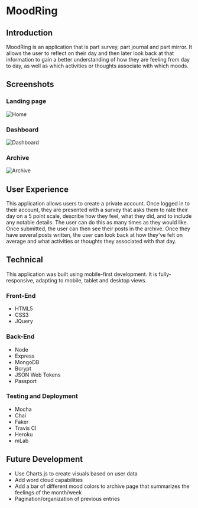 # MoodRing


## Introduction

MoodRing is an application that is part survey, part journal and part mirror. It allows the user to reflect on their day and then later look back at that information to gain a better understanding of how they are feeling from day to day, as well as which activities or thoughts associate with which moods.


## Screenshots

### Landing page
![Home](http://oi66.tinypic.com/s4cmd2.jpg "Home")

### Dashboard
![Dashboard](http://oi65.tinypic.com/2ziofnb.jpg "Dashboard")

### Archive
![Archive](http://oi66.tinypic.com/syxftd.jpg "Archive")


## User Experience
This application allows users to create a private account. Once logged in to their account, they are presented with a survey that asks them to rate their day on a 5 point scale, describe how they feel, what they did, and to include any notable details. The user can do this as many times as they would like. Once submitted, the user can then see their posts in the archive. Once they have several posts written, the user can look back at how they've felt on average and what activities or thoughts they associated with that day.


## Technical

This application was built using mobile-first development. It is fully-responsive, adapting to mobile, tablet and desktop views.

### Front-End
- HTML5
- CSS3
- JQuery

### Back-End
- Node
- Express
- MongoDB
- Bcrypt
- JSON Web Tokens
- Passport

### Testing and Deployment
- Mocha
- Chai
- Faker
- Travis CI
- Heroku
- mLab


## Future Development

- Use Charts.js to create visuals based on user data
- Add word cloud capabilities
- Add a bar of different mood colors to archive page that summarizes the feelings of the month/week
- Pagination/organization of previous entries

